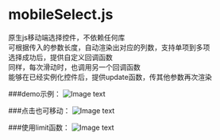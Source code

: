 # mobileSelect.js  
原生js移动端选择控件，不依赖任何库  
可根据传入的参数长度，自动渲染出对应的列数，支持单项到多项  
选择成功后，提供自定义回调函数  
同样，每次滑动时，也调用另一个回调函数  
能够在已经实例化控件后，提供update函数，传其他参数再次渲染  

###demo示例：
![Image text](http://p1.bqimg.com/4851/0e072a9fae72e0a0.gif)

###点击也可移动：
![Image text](http://p1.bqimg.com/4851/7f418e0d32501348.gif)

###使用limit函数：
![Image text](http://p1.bqimg.com/4851/a3a6b83fe0f43169.gif)

